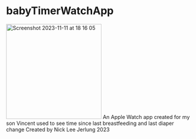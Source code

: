 # babyTimerWatchApp
<img width="258" alt="Screenshot 2023-11-11 at 18 16 05" src="https://github.com/cileene/babyTimerWatchApp/assets/106276740/b57bf54e-aa7b-474e-9d5a-e9e59c4444d5">
An Apple Watch app created for my son Vincent used to see time since last breastfeeding and last diaper change
Created by Nick Lee Jerlung 2023

